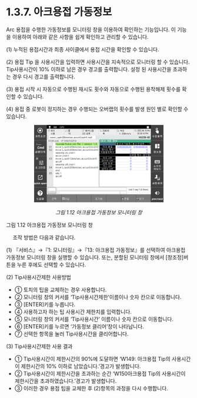 ﻿# 1.3.7. 아크용접 가동정보

Arc 용접을 수행한 가동정보를 모니터링 창을 이용하여 확인하는 기능입니다. 이 기능을 이용하여 아래와 같은 사항을 쉽게 확인하고 관리할 수 있습니다.

(1)	누적된 용접시간과 최종 사이클에서 용접 시간을 확인할 수 있습니다.

(2)	용접 Tip 을 사용시간을 입력하면 사용시간을 지속적으로 모니터링 할 수 있습니다. Tip사용시간이 10% 이하로 남은 경우 경고를 출력합니다. 설정 된 사용시간을 초과하는 경우 다시 경고를 출력합니다.

(3)	용접 시작 시 자동으로 수행된 재시도 횟수와 자동으로 수행된 용착해제 횟수를 확인할 수 있습니다.

(4)	용접 중 로봇이 정지하는 경우 수행되는 오버랩의 횟수를 발생 원인 별로 확인할 수 있습니다.

<p align="center">
 <img src="../../_assets/1_12.png" width="70%"></img>
 <em><p align="center">그림 1.12 아크용접 가동정보 모니터링 창</p></em>
</p>  

그림 1.12 아크용접 가동정보 모니터링 창

 
조작 방법은 다음과 같습니다.

(1)	『서비스』→『1: 모니터링』→『13: 아크용접 가동정보』를 선택하여 아크용접 가동정보 모니터링 창을 실행할 수 있습니다. 또는, 분할된 모니터링 창에서 [창조정]버튼을 누른 후에도 선택할 수 있습니다.

(2)	Tip사용시간제한 사용방법
- ① 토치의 팁을 교체하는 경우 사용합니다.
- ② 모니터링 창의 커서를 ‘Tip사용시간제한’이름이나 숫자 칸으로 이동합니다.
- ③ [ENTER]키를 누릅니다.
- ④ 사용하고자 하는 팁 사용시간 제한치를 입력합니다.
- ⑤ 모니터링 창의 커서를 ‘Tip사용시간’ 이름이나 숫자 칸으로 이동합니다.
- ⑥ [ENTER]키를 누르면 ‘가동정보 클리어’창이 나타납니다.
- ⑦ 선택한 항목을 눌러 Tip사용시간을 클리어합니다.

(3)	Tip사용시간제한 사용 결과
- ①	Tip사용시간이 제한시간의 90%에 도달하면 ‘W149: 아크용접 Tip의 사용시간이 제한시간의 10% 이하로 남았습니다.’경고가 발생합니다.
- ②	Tip사용시간이 제한시간을 초과하는 순간 ‘W150아크용접 Tip의 사용시간이 제한시간을 초과하였습니다.’경고가 발생합니다.
- ③	이러한 경우 용접 팁을 교체한 후 (2)항목의 과정을 다시 수행합니다.


